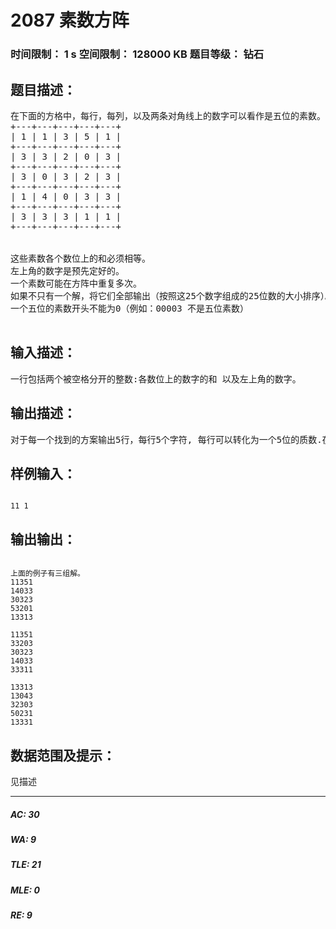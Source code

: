 # 2087 素数方阵   
### 时间限制： 1 s     空间限制： 128000 KB     题目等级： 钻石  
## 题目描述：  

<pre>
在下面的方格中，每行，每列，以及两条对角线上的数字可以看作是五位的素数。方格中的行按照从左到右的顺序组成一个素数，而列按照从上到下的顺序。两条对角线也是按照从左到右的顺序来组成。
+---+---+---+---+---+
| 1 | 1 | 3 | 5 | 1 |
+---+---+---+---+---+
| 3 | 3 | 2 | 0 | 3 |
+---+---+---+---+---+
| 3 | 0 | 3 | 2 | 3 |
+---+---+---+---+---+
| 1 | 4 | 0 | 3 | 3 |
+---+---+---+---+---+
| 3 | 3 | 3 | 1 | 1 |
+---+---+---+---+---+ 


这些素数各个数位上的和必须相等。
左上角的数字是预先定好的。
一个素数可能在方阵中重复多次。
如果不只有一个解，将它们全部输出（按照这25个数字组成的25位数的大小排序）。
一个五位的素数开头不能为0（例如：00003 不是五位素数）

</pre>
  
  
## 输入描述：  

<pre>
一行包括两个被空格分开的整数:各数位上的数字的和 以及左上角的数字。
</pre>
  
  
## 输出描述：  

<pre>
对于每一个找到的方案输出5行，每行5个字符, 每行可以转化为一个5位的质数.在两组方案中间输出一个空行. 如果没有解就单独输出一行"NONE"。
</pre>
  
  
## 样例输入：  

<pre><code>
11 1
</code></pre>
  
  
## 输出输出：  

<pre><code>
上面的例子有三组解。
11351
14033
30323
53201
13313

11351
33203
30323
14033
33311

13313
13043
32303
50231
13331
</code></pre>
  
  
## 数据范围及提示：  

<pre>
见描述
</pre>
  
  
***  

##### AC: 30  
##### WA: 9  
##### TLE: 21  
##### MLE: 0  
##### RE: 9  

